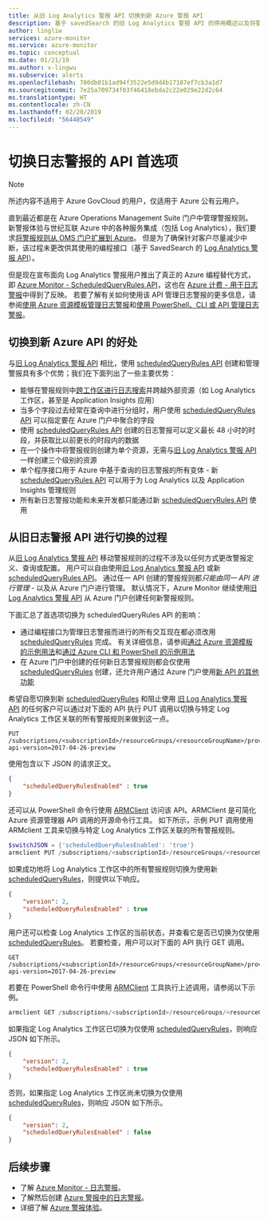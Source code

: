 ```yaml
---
title: 从旧 Log Analytics 警报 API 切换到新 Azure 警报 API
description: 基于 savedSearch 的旧 Log Analytics 警报 API 的停用概述以及将警报规则切换到新 ScheduledQueryRules API 的过程，包含有关解决常见客户问题的详细信息。
author: lingliw
services: azure-monitor
ms.service: azure-monitor
ms.topic: conceptual
ms.date: 01/21/19
ms.author: v-lingwu
ms.subservice: alerts
ms.openlocfilehash: 700db01b1ad94f3522e5d9d4b17187ef7cb3a1d7
ms.sourcegitcommit: 7e25a709734f03f46418ebda2c22e029e22d2c64
ms.translationtype: HT
ms.contentlocale: zh-CN
ms.lasthandoff: 02/20/2019
ms.locfileid: "56440549"
---
```

# <a name="switch-api-preference-for-log-alerts"></a>切换日志警报的 API 首选项

> [!NOTE]
> 所述内容不适用于 Azure GovCloud 的用户，仅适用于 Azure 公有云用户。  

直到最近都是在 Azure Operations Management Suite 门户中管理警报规则。 新警报体验与世纪互联 Azure 中的各种服务集成（包括 Log Analytics），我们要求[将警报规则从 OMS 门户扩展到 Azure](alerts-extend.md)。 但是为了确保针对客户尽量减少中断，该过程未更改供其使用的编程接口（基于 SavedSearch 的 [Log Analytics 警报 API](api-alerts.md)）。

但是现在宣布面向 Log Analytics 警报用户推出了真正的 Azure 编程替代方式，即 [Azure Monitor - ScheduledQueryRules API](https://docs.microsoft.com/rest/api/monitor/scheduledqueryrules)，这也在 [Azure 计费 - 用于日志警报](alerts-unified-log.md#pricing-and-billing-of-log-alerts)中得到了反映。 若要了解有关如何使用该 API 管理日志警报的更多信息，请参阅[使用 Azure 资源模板管理日志警报](alerts-log.md#managing-log-alerts-using-azure-resource-template)和[使用 PowerShell、CLI 或 API 管理日志警报](alerts-log.md#managing-log-alerts-using-powershell-cli-or-api)。

## <a name="benefits-of-switching-to-new-azure-api"></a>切换到新 Azure API 的好处

与[旧 Log Analytics 警报 API](api-alerts.md) 相比，使用 [scheduledQueryRules API](https://docs.microsoft.com/rest/api/monitor/scheduledqueryrules) 创建和管理警报具有多个优势；我们在下面列出了一些主要优势：

- 能够在警报规则中[跨工作区进行日志搜索](../log-query/cross-workspace-query.md)并跨越外部资源（如 Log Analytics 工作区，甚至是 Application Insights 应用）
- 当多个字段过去经常在查询中进行分组时，用户使用 [scheduledQueryRules API](https://docs.microsoft.com/rest/api/monitor/scheduledqueryrules) 可以指定要在 Azure 门户中聚合的字段
- 使用 [scheduledQueryRules API](https://docs.microsoft.com/rest/api/monitor/scheduledqueryrules) 创建的日志警报可以定义最长 48 小时的时段，并获取比以前更长的时段内的数据
- 在一个操作中将警报规则创建为单个资源，无需与[旧 Log Analytics 警报 API](api-alerts.md) 一样创建三个级别的资源
- 单个程序接口用于 Azure 中基于查询的日志警报的所有变体 - 新 [scheduledQueryRules API](https://docs.microsoft.com/rest/api/monitor/scheduledqueryrules) 可以用于为 Log Analytics 以及 Application Insights 管理规则
- 所有新日志警报功能和未来开发都只能通过新 [scheduledQueryRules API](https://docs.microsoft.com/rest/api/monitor/scheduledqueryrules) 使用

## <a name="process-of-switching-from-legacy-log-alerts-api"></a>从旧日志警报 API 进行切换的过程

从[旧 Log Analytics 警报 API](api-alerts.md) 移动警报规则的过程不涉及以任何方式更改警报定义、查询或配置。 用户可以自由使用[旧 Log Analytics 警报 API](api-alerts.md) 或新 [scheduledQueryRules API](https://docs.microsoft.com/rest/api/monitor/scheduledqueryrules)。 通过任一 API 创建的警报规则都*只能由同一 API 进行管理* - 以及从 Azure 门户进行管理。 默认情况下，Azure Monitor 继续使用[旧 Log Analytics 警报 API](api-alerts.md) 从 Azure 门户创建任何新警报规则。

下面汇总了首选项切换为 scheduledQueryRules API 的影响：

- 通过编程接口为管理日志警报而进行的所有交互现在都必须改用 [scheduledQueryRules](https://docs.microsoft.com/rest/api/monitor/scheduledqueryrules) 完成。 有关详细信息，请参阅[通过 Azure 资源模板的示例用法](alerts-log.md#managing-log-alerts-using-azure-resource-template)和[通过 Azure CLI 和 PowerShell 的示例用法](alerts-log.md#managing-log-alerts-using-powershell-cli-or-api)
- 在 Azure 门户中创建的任何新日志警报规则都会仅使用 [scheduledQueryRules](https://docs.microsoft.com/rest/api/monitor/scheduledqueryrules) 创建，还允许用户通过 Azure 门户使用[新 API 的其他功能](#Benefits-of-switching-to-new-Azure-API)

希望自愿切换到新 [scheduledQueryRules](https://docs.microsoft.com/rest/api/monitor/scheduledqueryrules) 和阻止使用 [旧 Log Analytics 警报 API](api-alerts.md) 的任何客户可以通过对下面的 API 执行 PUT 调用以切换与特定 Log Analytics 工作区关联的所有警报规则来做到这一点。

```
PUT /subscriptions/<subscriptionId>/resourceGroups/<resourceGroupName>/providers/Microsoft.OperationalInsights/workspaces/<workspaceName>/alertsversion?api-version=2017-04-26-preview
```

使用包含以下 JSON 的请求正文。

```json
{
    "scheduledQueryRulesEnabled" : true
}
```

还可以从 PowerShell 命令行使用 [ARMClient](https://github.com/projectkudu/ARMClient) 访问该 API。ARMClient 是可简化 Azure 资源管理器 API 调用的开源命令行工具。 如下所示，示例 PUT 调用使用 ARMclient 工具来切换与特定 Log Analytics 工作区关联的所有警报规则。

```PowerShell
$switchJSON = {'scheduledQueryRulesEnabled': 'true'}
armclient PUT /subscriptions/<subscriptionId>/resourceGroups/<resourceGroupName>/providers/Microsoft.OperationalInsights/workspaces/<workspaceName>/alertsversion?api-version=2017-04-26-preview $switchJSON
```

如果成功地将 Log Analytics 工作区中的所有警报规则切换为使用新 [scheduledQueryRules](https://docs.microsoft.com/rest/api/monitor/scheduledqueryrules)，则提供以下响应。

```json
{
    "version": 2,
    "scheduledQueryRulesEnabled" : true
}
```

用户还可以检查 Log Analytics 工作区的当前状态，并查看它是否已切换为仅使用 [scheduledQueryRules](https://docs.microsoft.com/rest/api/monitor/scheduledqueryrules)。 若要检查，用户可以对下面的 API 执行 GET 调用。

```
GET /subscriptions/<subscriptionId>/resourceGroups/<resourceGroupName>/providers/Microsoft.OperationalInsights/workspaces/<workspaceName>/alertsversion?api-version=2017-04-26-preview
```

若要在 PowerShell 命令行中使用 [ARMClient](https://github.com/projectkudu/ARMClient) 工具执行上述调用，请参阅以下示例。

```PowerShell
armclient GET /subscriptions/<subscriptionId>/resourceGroups/<resourceGroupName>/providers/Microsoft.OperationalInsights/workspaces/<workspaceName>/alertsversion?api-version=2017-04-26-preview
```

如果指定 Log Analytics 工作区已切换为仅使用 [scheduledQueryRules](https://docs.microsoft.com/rest/api/monitor/scheduledqueryrules)，则响应 JSON 如下所示。

```json
{
    "version": 2,
    "scheduledQueryRulesEnabled" : true
}
```
否则，如果指定 Log Analytics 工作区尚未切换为仅使用 [scheduledQueryRules](https://docs.microsoft.com/rest/api/monitor/scheduledqueryrules)，则响应 JSON 如下所示。

```json
{
    "version": 2,
    "scheduledQueryRulesEnabled" : false
}
```

## <a name="next-steps"></a>后续步骤

- 了解 [Azure Monitor - 日志警报](alerts-unified-log.md)。
- 了解然后创建 [Azure 警报中的日志警报](alerts-log.md)。
- 详细了解 [Azure 警报体验](../../azure-monitor/platform/alerts-overview.md)。




